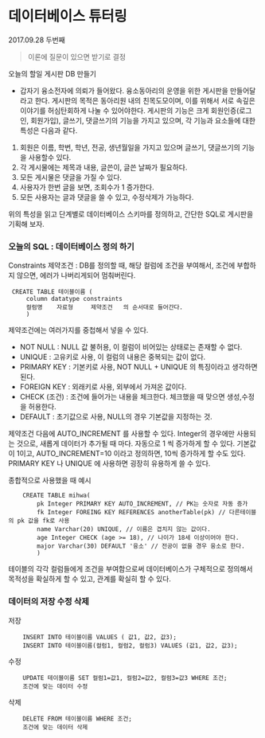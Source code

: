 데이터베이스 튜터링
===================

2017.09.28 두번째

> 이론에 질문이 있으면 받기로 결정


오늘의 할일 게시판 DB 만들기
- 갑자기 융소전자에 의뢰가 들어왔다. 융소동아리의 운영을 위한 게시판을 만들어달라고 한다. 게시판의 목적은 동아리원 내의 친목도모이며, 이를 위해서 서로 속깊은 이야기를 허심탄회하게 나눌 수 있어야한다. 게시판의 기능은 크게 회원인증(로그인, 회원가입), 글쓰기, 댓글쓰기의 기능을 가지고 있으며, 각 기능과 요소들에 대한 특성은 다음과 같다.


1. 회원은 이름, 학번, 학년, 전공, 생년월일을 가지고 있으며 글쓰기, 댓글쓰기의 기능을 사용할수 있다.
2. 각 게시물에는 제목과 내용, 글쓴이, 글쓴 날짜가 필요하다.
3. 모든 게시물은 댓글을 가질 수 있다.
4. 사용자가 한번 글을 보면, 조회수가 1 증가한다.
5. 모든 사용자는 글과 댓글을 쓸 수 있고, 수정삭제가 가능하다.


위의 특성을 읽고 단계별로 데이터베이스 스키마를 정의하고, 간단한 SQL로 게시판을 기획해 보자.


### 오늘의 SQL : 데이터베이스 정의 하기

Constraints 제약조건 : DB를 정의할 때, 해당 컬럼에 조건을 부여해서, 조건에 부합하지 않으면, 에러가 나버리게되어 멈춰버린다.

```
 CREATE TABLE 테이블이름 (
     column datatype constraints
     컬럼명    자료형     제약조건   의 순서대로 들어간다.
     )
```

제약조건에는 여러가지를 중첩해서 넣을 수 있다.

+ NOT NULL : NULL 값 불허용, 이 컬럼이 비어있는 상태로는 존재할 수 없다.
+ UNIQUE : 고유키로 사용, 이 컬럼의 내용은 중복되는 값이 없다.
+ PRIMARY KEY : 기본키로 사용, NOT NULL + UNIQUE 의 특징이라고 생각하면 된다.
+ FOREIGN KEY : 외래키로 사용, 외부에서 가져온 값이다.
+ CHECK (조건) : 조건에 들어가는 내용을 체크한다. 체크했을 때 맞으면 생성,수정을 허용한다.
+ DEFAULT : 초기값으로 사용, NULL의 경우 기본값을 지정하는 것.


제약조건 다음에 AUTO_INCREMENT 를 사용할 수 있다. Integer의 경우에만 사용되는 것으로, 새롭게 데이터가 추가될 때 마다. 자동으로 1 씩 증가하게 할 수 있다. 기본값이 1이고, AUTO_INCREMENT=10 이라고 정의하면, 10씩 증가하게 할 수도 있다. PRIMARY KEY 나 UNIQUE 에 사용하면 굉장히 유용하게 쓸 수 있다.


종합적으로 사용했을 때 예시

```
    CREATE TABLE mihwa(
        pk Integer PRIMARY KEY AUTO_INCREMENT, // PK는 숫자로 자동 증가
        fk Integer FOREING KEY REFERENCES anotherTable(pk) // 다른테이블의 pk 값을 fk로 사용
        name Varchar(20) UNIQUE, // 이름은 겹치지 않는 값이다.
        age Integer CHECK (age >= 18), // 나이가 18세 이상이어야 한다.
        major Varchar(30) DEFAULT '융소' // 전공이 없을 경우 융소로 한다.
        )
```

테이블의 각각 컬럼들에게 조건을 부여함으로써 데이터베이스가 구체적으로 정의해서 목적성을 확실하게 할 수 있고, 관계를 확실히 할 수 있다.


### 데이터의 저장 수정 삭제
저장
```
    INSERT INTO 테이블이름 VALUES ( 값1, 값2, 값3);
    INSERT INTO 테이블이름(컬럼1, 컬럼2, 컬럼3) VALUES (값1, 값2, 값3);
```


수정
```
    UPDATE 테이블이름 SET 컬럼1=값1, 컬럼2=값2, 컬럼3=값3 WHERE 조건;
    조건에 맞는 데이터 수정
```

삭제
```
    DELETE FROM 테이블이름 WHERE 조건;
    조건에 맞는 데이터 삭제
```
